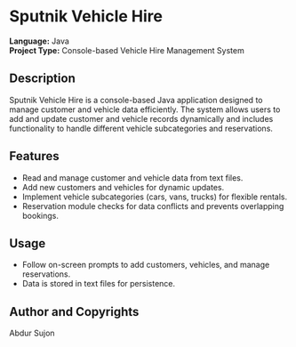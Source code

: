 <div align="left">

# Sputnik Vehicle Hire

**Language:** Java  
**Project Type:** Console-based Vehicle Hire Management System

## Description

Sputnik Vehicle Hire is a console-based Java application designed to manage customer and vehicle data efficiently. The system allows users to add and update customer and vehicle records dynamically and includes functionality to handle different vehicle subcategories and reservations.

## Features

- Read and manage customer and vehicle data from text files.
- Add new customers and vehicles for dynamic updates.
- Implement vehicle subcategories (cars, vans, trucks) for flexible rentals.
- Reservation module checks for data conflicts and prevents overlapping bookings.

## Usage

- Follow on-screen prompts to add customers, vehicles, and manage reservations.
- Data is stored in text files for persistence.

## Author and Copyrights

Abdur Sujon

</div>
